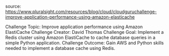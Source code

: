 source: https://www.pluralsight.com/resources/blog/cloud/cloudguruchallenge-improve-application-performance-using-amazon-elasticache

Challenge Topic:	Improve application performance using Amazon ElastiCache
Challenge Creator:	David Thomas
Challenge Goal: 	Implement a Redis cluster using Amazon ElastiCache to cache database queries in a simple Python application.
Challenge Outcome:	Gain AWS and Python skills needed to implement a database cache using Redis.